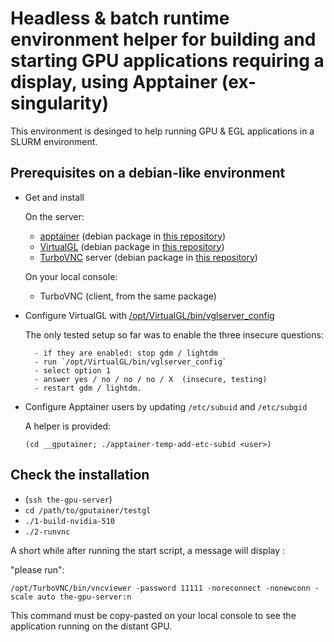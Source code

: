 
# Headless & batch runtime environment helper for building and starting GPU applications requiring a display, using Apptainer (ex-singularity)

This environment is desinged to help running GPU & EGL applications in a SLURM environment.

## Prerequisites on a debian-like environment

- Get and install

    On the server:

    - [apptainer](https://github.com/apptainer/apptainer/releases/) (debian package in [this repository](__gputainer/debs))
    - [VirtualGL](https://www.virtualgl.org) (debian package in [this repository](__gputainer/debs))
    - [TurboVNC](https://www.turbovnc.org) server (debian package in [this repository](__gputainer/debs))

    On your local console:

    - TurboVNC (client, from the same package)

- Configure VirtualGL with [/opt/VirtualGL/bin/vglserver_config](https://rawcdn.githack.com/VirtualGL/virtualgl/3.0.1/doc/index.html#hd006)

    The only tested setup so far was to enable the three insecure questions:

        - if they are enabled: stop gdm / lightdm
        - run `/opt/VirtualGL/bin/vglserver_config`
        - select option 1
        - answer yes / no / no / no / X  (insecure, testing)
        - restart gdm / lightdm.

- Configure Apptainer users by updating `/etc/subuid` and `/etc/subgid`

  A helper is provided:

  `(cd __gputainer; ./apptainer-temp-add-etc-subid <user>)`

## Check the installation

- (`ssh the-gpu-server`)
- `cd /path/to/gputainer/testgl`
- `./1-build-nvidia-510`
- `./2-runvnc`

A short while after running the start script, a message will display :

"please run":

`/opt/TurboVNC/bin/vncviewer -password 11111 -noreconnect -nonewconn -scale auto the-gpu-server:n`

This command must be copy-pasted on your local console to see the application running on the distant GPU.
